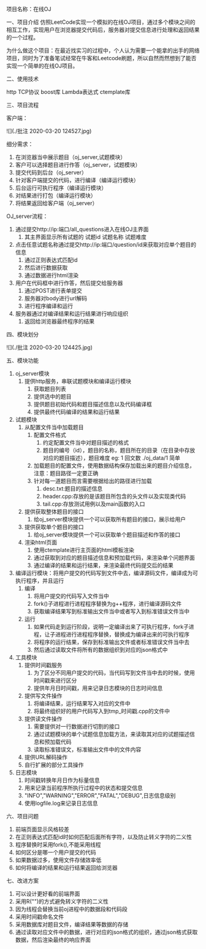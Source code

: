 

项目名称：在线OJ

一、项目介绍
	仿照LeetCode实现一个模拟的在线OJ项目，通过多个模块之间的相互工作，实现用户在浏览器提交代码后，服务器对提交信息进行处理和返回结果的一个过程。

​	为什么做这个项目：在最近找实习的过程中，个人认为需要一个能拿的出手的网络项目，同时为了准备笔试经常在牛客和Leetcode刷题，所以自然而然想到了能否实现一个简单的在线OJ项目。

二、使用技术

http
TCP协议
boost库
Lambda表达式
ctemplate库

三、项目流程

客户端：
		

![](./批注 2020-03-20 124527.jpg)

细分需求：

1. 在浏览器当中展示题目（oj_server,试题模块）
2. 客户可以选择题目进行作答（oj_server，试题模块）
3. 提交代码到后台（oj_server）
4. 针对客户端提交的代码，进行编译（编译运行模块）
5. 后台运行可执行程序（编译运行模块）
6. 对结果进行打包（编译运行模块）
7. 将结果返回给客户端（oj_server）

OJ_server流程：

1. 通过提交http://ip:端口/all_questions进入在线OJ主界面
   1. 其主界面显示所有试题的  试题id    试题名称     试题难度
2. 点击任意试题名称通过提交http://ip:端口/question/id来获取对应单个题目的信息
   1. 通过正则表达式匹配id
   2. 然后进行数据获取
   3. 通过数据进行html渲染
3. 用户在代码框中进行作答，然后提交给服务器
   1. 通过POST进行表单提交
   2. 服务器对body进行url解码
   3. 进行程序编译和运行
4. 服务器通过对编译结果和运行结果进行响应组织
   1. 返回给浏览器最终程序的结果

四、模块划分

![](./批注 2020-03-20 124425.jpg)

五、模块功能

1. oj_server模块
   1. 提供http服务，串联试题模块和编译运行模块
      1. 获取题目列表
      2. 提供选中的题目
      3. 提供题目初始代码和题目描述信息以及代码编译框
      4. 提供最终代码编译的结果和运行结果
2. 试题模块
   1. 从配置文件当中加载题目
      1. 配置文件格式
         1. 约定配置文件当中对题目描述的格式
         2. 题目的编号（id），题目的名称，题目所在的目录（在目录中存放对应的题目描述），题目难度
            eg: 1    回文数    ./oj_data/1    简单
      2. 加载题目的配置文件，使用数据结构保存加载出来的题目介绍信息，注意：题目路径一定要正确
      3. 针对每一道题目而言需要根据给出的路径进行加载
         1. desc.txt:题目的描述信息
         2. header.cpp:存放的是该题目所包含的头文件以及实现类代码
         3. tail.cpp:存放测试用例以及main函数的入口
   2. 提供获取整体题目的接口
      1. 给oj_server模块提供一个可以获取所有题目的接口，展示给用户
   3. 提供获取单个题目的接口
      1. 给oj_server模块提供一个可以获取单个题目描述和作答的接口
   4. 渲染html页面
      1. 使用ctemplate进行主页面的html模板渲染
      2. 通过获取到对应的题目描述信息和预加载代码，来渲染单个问题界面
      3. 通过编译的结果和运行结果，来渲染最终代码提交后的结果
3. 编译运行模块：将用户提交的代码写到文件中去，编译源码文件，编译成为可执行程序，并且运行
   1. 编译
      1. 将用户提交的代码写入文件当中
      2. fork()子进程进行进程程序替换为g++程序，进行编译源码文件
      3. 获取编译结果写到标准输出文件当中或者写入到标准错误文件当中
   2. 运行
      1. 如果代码走到运行阶段，说明一定编译出来了可执行程序，fork子进程，让子进程进行进程程序替换，替换成为编译出来的可执行程序
      2. 将程序的运行结果，保存到标准输出文件或者标准错误文件当中去
      3. 然后通过读取文件将所有的数据组织到对应的json格式中
4. 工具模块
   1. 提供时间戳服务
      1. 为了区分不同用户提交的代码，当代码写到文件当中去的时候，使用时间戳来进行区分
      2. 提供年月日时间戳，用来记录日志模块的日志时间信息
   2. 提供写文件操作
      1. 将编译结果，运行结果写入对应的文件中
      2. 将最终组织好的用户代码写入到tmp_时间戳.cpp的文件中
   3. 提供读文件操作
      1. 需要提供对一行数据进行切割的接口
      2. 通过试题模块的单个试题信息加载方法，来读取其对应的试题描述信息和预加载代码
      3. 读取标准错误文，标准输出文件中的文件内容
   4. 提供URL解码操作
   5. 自行扩展的部分工具操作
5. 日志模块
   1. 时间戳转换年月日作为标量信息
   2. 用来记录当前程序所执行过程中的状态和提交信息
   3. "INFO","WARNING","ERROR","FATAL","DEBUG",日志信息级别
   4. 使用logfile.log来记录日志信息

六、项目问题

1. 前端页面显示风格较差
2. 在正则表达式匹配id时如何匹配后面所有字符，以及防止转义字符的二义性
3. 程序替换时采用fork(),不能采用线程
4. 如何区分是哪一个用户提交的代码
5. 如果数据过多，使用文件存储效率低
6. 如何将编译的结果和运行结果返回给浏览器

七、改进方案

1. 可以设计更好看的前端界面
2. 采用R("")的方式避免转义字符的二义性
3. 因为线程会替换当前oj进程中的数据段和代码段
4. 采用时间戳命名文件
5. 采用数据库对题目文件，编译结果等数据的存储
6. 通过读取对应文件中的数据，进行对应的json格式的组织，通过json格式获取数据，然后渲染最终的响应界面



